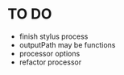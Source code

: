 TO DO
=====

+ finish stylus process
+ outputPath may be functions
+ processor options
+ refactor processor